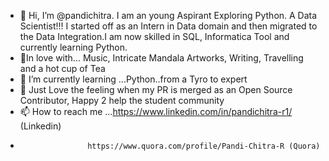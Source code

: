 - 👋 Hi, I’m @pandichitra. I am an young Aspirant Exploring Python. A Data Scientist!!! I started off as an Intern in Data domain and then migrated to the Data Integration.I am now skilled in SQL, Informatica Tool and currently learning Python. 
- 👀In love with... Music, Intricate Mandala Artworks, Writing, Travelling and a hot cup of Tea 
- 🌱 I’m currently learning ...Python..from a Tyro to expert
- 💞️  Just Love the feeling when my PR is merged as an Open Source Contributor, Happy 2 help the student community
- 📫 How to reach me ...https://www.linkedin.com/in/pandichitra-r1/ (Linkedin)
-                    https://www.quora.com/profile/Pandi-Chitra-R (Quora)

<!---
pandichitra/pandichitra is a ✨ special ✨ repository because its `README.md` (this file) appears on your GitHub profile.
You can click the Preview link to take a look at your changes.
--->

